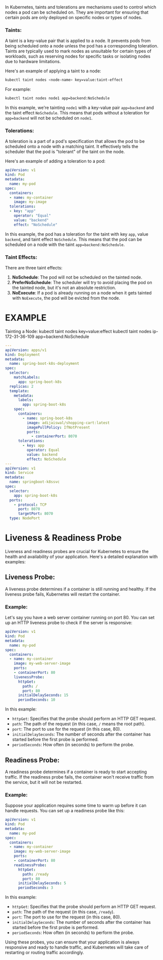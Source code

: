 In Kubernetes, taints and tolerations are mechanisms used to control which nodes a pod can be scheduled on. They are important for ensuring that certain pods are only deployed on specific nodes or types of nodes.

### Taints:

A taint is a key-value pair that is applied to a node. It prevents pods from being scheduled onto a node unless the pod has a corresponding toleration. Taints are typically used to mark nodes as unsuitable for certain types of workloads, such as reserving nodes for specific tasks or isolating nodes due to hardware limitations.

Here's an example of applying a taint to a node:

```bash
kubectl taint nodes <node-name> key=value:taint-effect
```

For example:

```bash
kubectl taint nodes node1 app=backend:NoSchedule
```

In this example, we're tainting `node1` with a key-value pair `app=backend` and the taint effect `NoSchedule`. This means that pods without a toleration for `app=backend` will not be scheduled on `node1`.

### Tolerations:

A toleration is a part of a pod's specification that allows the pod to be scheduled onto a node with a matching taint. It effectively tells the scheduler that the pod is "tolerant" of the taint on the node.

Here's an example of adding a toleration to a pod:

```yaml
apiVersion: v1
kind: Pod
metadata:
  name: my-pod
spec:
  containers:
  - name: my-container
    image: my-image
  tolerations:
  - key: "app"
    operator: "Equal"
    value: "backend"
    effect: "NoSchedule"
```

In this example, the pod has a toleration for the taint with key `app`, value `backend`, and taint effect `NoSchedule`. This means that the pod can be scheduled on a node with the taint `app=backend:NoSchedule`.

### Taint Effects:

There are three taint effects:

1. **NoSchedule**: The pod will not be scheduled on the tainted node.
2. **PreferNoSchedule**: The scheduler will try to avoid placing the pod on the tainted node, but it's not an absolute restriction.
3. **NoExecute**: If a pod is already running on a node when it gets tainted with `NoExecute`, the pod will be evicted from the node.


# EXAMPLE

Tainting a Node:
kubectl taint nodes <nodename> key=value:effect
kubectl taint nodes ip-172-31-36-109 app=backend:NoSchedule


```yaml
---
apiVersion: apps/v1
kind: Deployment
metadata:
  name: spring-boot-k8s-deployment
spec:
  selector:
    matchLabels:
      app: spring-boot-k8s
  replicas: 2
  template:
    metadata:
      labels:
        app: spring-boot-k8s
    spec:
      containers:
        - name: spring-boot-k8s
          image: adijaiswal/shopping-cart:latest
          imagePullPolicy: IfNotPresent
          ports:
            - containerPort: 8070
      tolerations:
        - key: app
          operator: Equal
          value: backend
          effect: NoSchedule
---
apiVersion: v1
kind: Service
metadata:
  name: springboot-k8ssvc
spec:
  selector:
    app: spring-boot-k8s
  ports:
    - protocol: TCP
      port: 8070
      targetPort: 8070
  type: NodePort
```

# Liveness & Readiness Probe

Liveness and readiness probes are crucial for Kubernetes to ensure the health and availability of your application. Here's a detailed explanation with examples:

## Liveness Probe:

A liveness probe determines if a container is still running and healthy. If the liveness probe fails, Kubernetes will restart the container.

### Example:

Let's say you have a web server container running on port 80. You can set up an HTTP liveness probe to check if the server is responsive:

```yaml
apiVersion: v1
kind: Pod
metadata:
  name: my-pod
spec:
  containers:
  - name: my-container
    image: my-web-server-image
    ports:
    - containerPort: 80
    livenessProbe:
      httpGet:
        path: /
        port: 80
      initialDelaySeconds: 15
      periodSeconds: 10
```

In this example:

- `httpGet`: Specifies that the probe should perform an HTTP GET request.
- `path`: The path of the request (in this case, `/` means the root path).
- `port`: The port to use for the request (in this case, 80).
- `initialDelaySeconds`: The number of seconds after the container has started before the first probe is performed.
- `periodSeconds`: How often (in seconds) to perform the probe.

## Readiness Probe:

A readiness probe determines if a container is ready to start accepting traffic. If the readiness probe fails, the container won't receive traffic from the service, but it will not be restarted.

### Example:

Suppose your application requires some time to warm up before it can handle requests. You can set up a readiness probe like this:

```yaml
apiVersion: v1
kind: Pod
metadata:
  name: my-pod
spec:
  containers:
  - name: my-container
    image: my-web-server-image
    ports:
    - containerPort: 80
    readinessProbe:
      httpGet:
        path: /ready
        port: 80
      initialDelaySeconds: 5
      periodSeconds: 3
```

In this example:

- `httpGet`: Specifies that the probe should perform an HTTP GET request.
- `path`: The path of the request (in this case, `/ready`).
- `port`: The port to use for the request (in this case, 80).
- `initialDelaySeconds`: The number of seconds after the container has started before the first probe is performed.
- `periodSeconds`: How often (in seconds) to perform the probe.

Using these probes, you can ensure that your application is always responsive and ready to handle traffic, and Kubernetes will take care of restarting or routing traffic accordingly.
